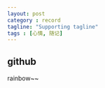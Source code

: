 ```yaml
---
layout: post
category : record
tagline: "Supporting tagline"
tags : [心情, 随记]
---
```


## github
rainbow~~